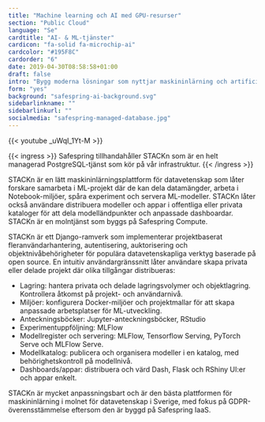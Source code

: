 ```yaml
---
title: "Machine learning och AI med GPU-resurser"
section: "Public Cloud"
language: "Se"
cardtitle: "AI- & ML-tjänster"
cardicon: "fa-solid fa-microchip-ai"
cardcolor: "#195F8C"
cardorder: "6"
date: 2019-04-30T08:58:58+01:00
draft: false
intro: "Bygg moderna lösningar som nyttjar maskininlärning och artificiell intelligens."
form: "yes"
background: "safespring-ai-background.svg"
sidebarlinkname: ""
sidebarlinkurl: ""
socialmedia: "safespring-managed-database.jpg"
---
```


{{< youtube _uWqI_1Yt-M >}}


{{< ingress >}}
Safespring tillhandahåller STACKn som är en helt managerad PostgreSQL-tjänst som kör på vår infrastruktur.
{{< /ingress >}}

STACKn är en lätt maskininlärningsplattform för datavetenskap som låter forskare samarbeta i ML-projekt där de kan dela datamängder, arbeta i Notebook-miljöer, spåra experiment och servera ML-modeller. STACKn låter också användare distribuera modeller och appar i offentliga eller privata kataloger för att dela modelländpunkter och anpassade dashboardar. STACKn är en molntjänst som byggs på Safespring Compute.

STACKn är ett Django-ramverk som implementerar projektbaserat fleranvändarhantering, autentisering, auktorisering och objektnivåbehörigheter för populära datavetenskapliga verktyg baserade på open source. En intuitiv användargränssnitt låter användare skapa privata eller delade projekt där olika tillgångar distribueras:

- Lagring: hantera privata och delade lagringsvolymer och objektlagring. Kontrollera åtkomst på projekt- och användarnivå.
- Miljöer: konfigurera Docker-miljöer och projektmallar för att skapa anpassade arbetsplatser för ML-utveckling.
- Anteckningsböcker: Jupyter-anteckningsböcker, RStudio
- Experimentuppföljning: MLFlow
- Modellregister och servering: MLFlow, Tensorflow Serving, PyTorch Serve och MLFlow Serve.
- Modellkatalog: publicera och organisera modeller i en katalog, med behörighetskontroll på modellnivå.
- Dashboards/appar: distribuera och värd Dash, Flask och RShiny UI:er och appar enkelt.

STACKn är mycket anpassningsbart och är den bästa plattformen för maskininlärning i molnet för datavetenskap i Sverige, med fokus på GDPR-överensstämmelse eftersom den är byggd på Safespring IaaS.